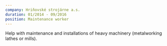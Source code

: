 ```yaml
---
company: Hriňovské strojárne a.s.
duration: 01/2014 - 09/2016
position: Maintenance worker
---
```

Help with maintenance and installations of heavy machinery (metalworking lathes or mills).
